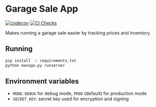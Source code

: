 # Garage Sale App

[![codecov](https://codecov.io/gh/raian621/garage-sale/graph/badge.svg?token=96TAKPWAZO)](https://codecov.io/gh/raian621/garage-sale)
[![CI Checks](https://github.com/raian621/garage-sale/actions/workflows/checks.yml/badge.svg)](https://github.com/raian621/garage-sale/actions/workflows/checks.yml)

Makes running a garage sale easier by tracking prices and inventory.

## Running

```sh
pip install -r requirements.txt
python manage.py runserver
```

## Environment variables

- `MODE`: `DEBUG` for debug mode, `PROD` (default) for production mode
- `SECRET_KEY`: secret key used for encryption and signing
